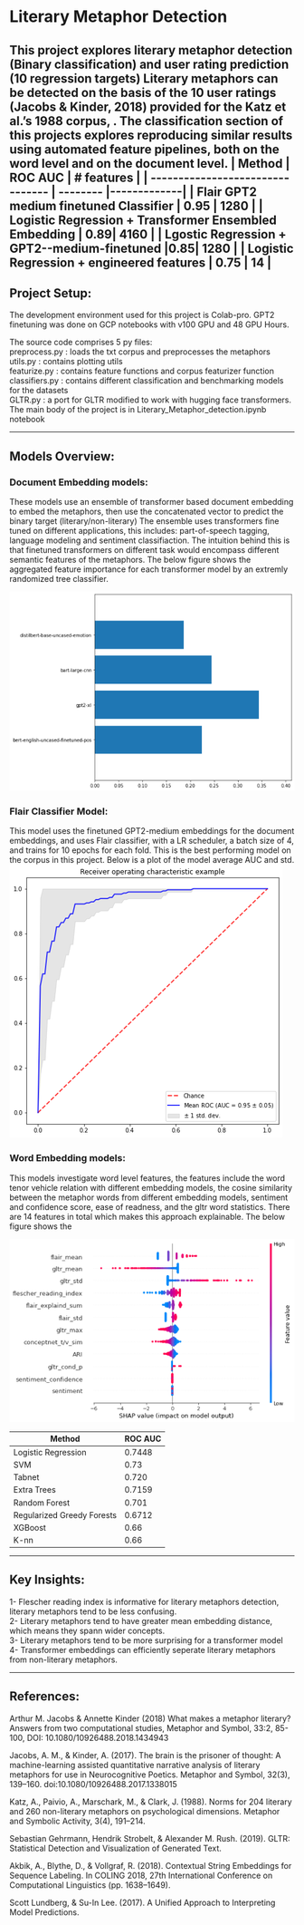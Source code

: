 # Literary Metaphor Detection
This project explores literary metaphor detection (Binary classification) and user rating prediction (10 regression targets)
Literary metaphors can be detected on the basis of the 10 user ratings (Jacobs
& Kinder, 2018) provided for the Katz et al.’s 1988 corpus, . The classification section of this projects explores reproducing similar results using automated feature pipelines, both on the word level and on the document level. 
| Method                           | ROC AUC      | # features    |
| -------------------------------- | -------- |-------------|
| Flair GPT2 medium finetuned Classifier  | 0.95 | 1280     |
| Logistic Regression + Transformer Ensembled Embedding      | 0.89| 4160        |
| Lgostic Regression + GPT2--medium-finetuned             |0.85| 1280    |
| Logistic Regression + engineered features | 0.75  | 14    |
-------------------------------------------------
## Project Setup:
The development environment used for this project is Colab-pro. GPT2 finetuning was done on GCP notebooks with v100 GPU and 48 GPU Hours. 

The source code comprises 5 py files:   
    preprocess.py : loads the txt corpus and preprocesses the metaphors   
    utils.py : contains plotting utils     
    featurize.py : contains feature functions and corpus featurizer function    
    classifiers.py : contains different classification and benchmarking models for the datasets    
    GLTR.py : a port for GLTR modified to work with hugging face transformers.   
The main body of the project is in Literary_Metaphor_detection.ipynb notebook

-------------------------------------------------
## Models Overview: 
### Document Embedding models:
These models  use an ensemble of transformer based document embedding to embed the metaphors, then use the concatenated vector to predict the binary target (literary/non-literary)
The ensemble uses transformers fine tuned on different applications, this includes: part-of-speech tagging, language modeling and sentiment classifiaction. The intuition behind this is that finetuned transformers on different task would encompass different semantic features of the metaphors.
The below figure shows the aggregated feature importance for each transformer model by an extremly randomized tree classifier.

![alt text](./imgs/embedding_model_imp.png)

### Flair Classifier Model:
This model uses the finetuned GPT2-medium embeddings for the document embeddings, and uses Flair classifier, with a LR scheduler, a batch size of 4, and trains for 10 epochs for each fold. This is the best performing model on the corpus in this project. Below is a plot of the model average AUC and std.
![alt text](./imgs/flair_clf_gpt2m.png)

### Word Embedding models:
This models investigate word level features, the features include the word tenor vehicle relation with different embedding models, the cosine similarity between the metaphor words from different embedding models, sentiment and confidence score, ease of readness, and the gltr word statistics. There are 14 features in total which makes this approach explainable. The below figure shows the 

![alt text](./imgs/LR_imp.png)

| Method                           | ROC AUC      |
| -------------------------------- | -------- |
| Logistic Regression |0.7448|
| SVM | 0.73| 
| Tabnet| 0.720  |
| Extra Trees | 0.7159 |
| Random Forest | 0.701  | 
| Regularized Greedy Forests| 0.6712  |
| XGBoost | 0.66  |
| K-nn    | 0.66| 

-------------------------------------------------
## Key Insights:
1- Flescher reading index is informative for literary metaphors detection, literary metaphors tend to be less confusing.   
2- Literary metaphors tend to have greater mean embedding distance, which means they spann wider concepts.   
3- Literary metaphors tend to be more surprising for a transformer model   
4- Transformer embeddings can efficiently seperate literary metaphors from non-literary metaphors.

-------------------------------------------------
## References:
Arthur M. Jacobs & Annette Kinder (2018) What makes a metaphor literary? Answers from two computational studies, Metaphor and Symbol, 33:2, 85-100, DOI: 10.1080/10926488.2018.1434943    

Jacobs, A. M., & Kinder, A. (2017). The brain is the prisoner of thought: A machine-learning assisted quantitative
narrative analysis of literary metaphors for use in Neurocognitive Poetics. Metaphor and Symbol, 32(3), 139–160.
doi:10.1080/10926488.2017.1338015

Katz, A., Paivio, A., Marschark, M., & Clark, J. (1988). Norms for 204 literary and 260 non-literary metaphors on
psychological dimensions. Metaphor and Symbolic Activity, 3(4), 191–214.     


Sebastian Gehrmann, Hendrik Strobelt, & Alexander M. Rush. (2019). GLTR: Statistical Detection and Visualization of Generated Text.


Akbik, A., Blythe, D., & Vollgraf, R. (2018). Contextual String Embeddings for Sequence Labeling. In COLING 2018, 27th International Conference on Computational Linguistics (pp. 1638–1649).


Scott Lundberg, & Su-In Lee. (2017). A Unified Approach to Interpreting Model Predictions.


